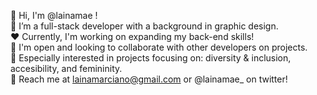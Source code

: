 💜  Hi, I'm @lainamae ! <br>
💖  I’m a full-stack developer with a background in graphic design. <br>
❤️  Currently, I'm working on expanding my back-end skills! <br>
🧡  I'm open and looking to collaborate with other developers on projects. <br>
💛  Especially interested in projects focusing on: diversity & inclusion, accesibility, and femininity. <br>
🤍  Reach me at lainamarciano@gmail.com or @lainamae_ on twitter! <br>
